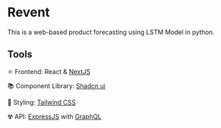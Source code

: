 # Revent

This is a web-based product forecasting using LSTM Model in python.

## Tools

⚛️ Frontend: React & [NextJS](https://nextjs.org/)

📚 Component Library: [Shadcn ui](https://ui.shadcn.com)

🎨 Styling: [Tailwind CSS](https://tailwindcss.com/)

☢️ API: [ExpressJS](https://expressjs.com/) with [GraphQL](https://graphql.org/)
